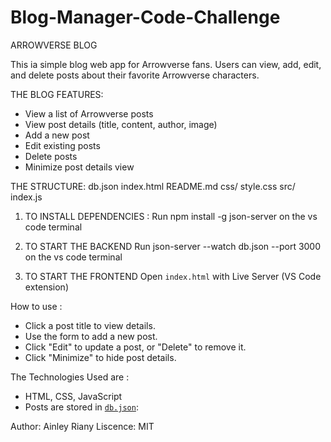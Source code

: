 # Blog-Manager-Code-Challenge

ARROWVERSE BLOG

This ia simple blog web app for Arrowverse fans. Users can view, add, edit, and delete posts about their favorite Arrowverse characters.

THE BLOG FEATURES:
- View a list of Arrowverse posts
- View post details (title, content, author, image)
- Add a new post
- Edit existing posts
- Delete posts
- Minimize post details view

THE STRUCTURE:
db.json
index.html
README.md
css/
  style.css
src/
  index.js

1. TO INSTALL DEPENDENCIES :
Run npm install -g json-server on the vs code terminal
   
2. TO START THE BACKEND 
Run json-server --watch db.json --port 3000 on the vs code terminal
   
3. TO START THE FRONTEND 
   Open `index.html` with Live Server (VS Code extension) 

How to use :
- Click a post title to view details.
- Use the form to add a new post.
- Click "Edit" to update a post, or "Delete" to remove it.
- Click "Minimize" to hide post details.

The Technologies Used are :
- HTML, CSS, JavaScript
- Posts are stored in [`db.json`](db.json):

Author: Ainley Riany
Liscence: MIT